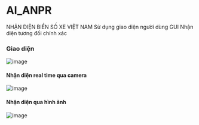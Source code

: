 # AI_ANPR
NHẬN DIỆN BIỂN SỐ XE VIỆT NAM
Sử dụng giao diện người dùng GUI
Nhận diện tương đối chính xác
### Giao diện
![image](https://github.com/ntruc710i/AI_ANPR/assets/53004514/adccc8ac-4191-4aca-b3e7-64ff7bbd221d)
#### Nhận diện real time qua camera
![image](https://github.com/ntruc710i/AI_ANPR/assets/53004514/01a79f4d-defb-4369-ad50-8bec4945404b)
#### Nhận diện qua hình ảnh
![image](https://github.com/ntruc710i/AI_ANPR/assets/53004514/60de99c3-0b9f-43f0-ac68-702471aa65d3)
